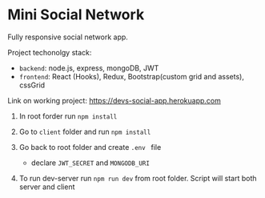 # Mini Social Network
Fully responsive social network app. </br>

Project techonolgy stack:
- `backend`: node.js, express, mongoDB, JWT
- `frontend`: React (Hooks), Redux, Bootstrap(custom grid and assets), cssGrid

Link on working project: https://devs-social-app.herokuapp.com

1. In root forder run  `npm install`

2. Go to `client` folder and run `npm install`

3. Go back to root folder and create `.env ` file
    - declare `JWT_SECRET` and `MONGODB_URI`

4. To run dev-server run `npm run dev` from root folder. Script will start both server and client 
